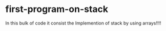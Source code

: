 # first-program-on-stack
In this bulk of code it consist the Implemention of stack by using arrays!!!!
